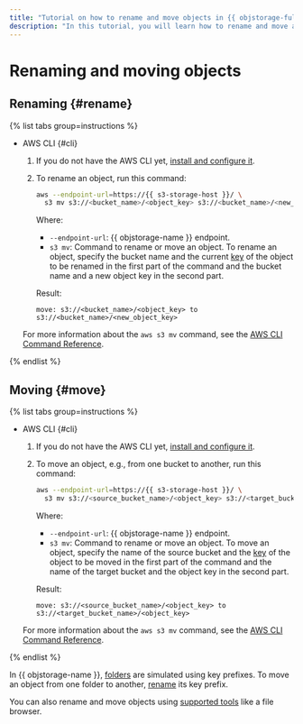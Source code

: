 ```yaml
---
title: "Tutorial on how to rename and move objects in {{ objstorage-full-name }}"
description: "In this tutorial, you will learn how to rename and move an object in {{ objstorage-full-name }}."
---
```


# Renaming and moving objects

## Renaming {#rename}

{% list tabs group=instructions %}

- AWS CLI {#cli}

  1. If you do not have the AWS CLI yet, [install and configure it](../../tools/aws-cli.md).
  1. To rename an object, run this command:

      ```bash
      aws --endpoint-url=https://{{ s3-storage-host }}/ \
        s3 mv s3://<bucket_name>/<object_key> s3://<bucket_name>/<new_object_key>
      ```

      Where:

      * `--endpoint-url`: {{ objstorage-name }} endpoint.
      * `s3 mv`: Command to rename or move an object. To rename an object, specify the bucket name and the current [key](../../concepts/object.md#key) of the object to be renamed in the first part of the command and the bucket name and a new object key in the second part.

      Result:

      ```text
      move: s3://<bucket_name>/<object_key> to s3://<bucket_name>/<new_object_key>
      ```

  For more information about the `aws s3 mv` command, see the [AWS CLI Command Reference](https://awscli.amazonaws.com/v2/documentation/api/latest/reference/s3/mv.html).

{% endlist %}

## Moving {#move}

{% list tabs group=instructions %}

- AWS CLI {#cli}

  1. If you do not have the AWS CLI yet, [install and configure it](../../tools/aws-cli.md).
  1. To move an object, e.g., from one bucket to another, run this command:

      ```bash
      aws --endpoint-url=https://{{ s3-storage-host }}/ \
        s3 mv s3://<source_bucket_name>/<object_key> s3://<target_bucket_name>/<object_key>
      ```

      Where:

      * `--endpoint-url`: {{ objstorage-name }} endpoint.
      * `s3 mv`: Command to rename or move an object. To move an object, specify the name of the source bucket and the [key](../../concepts/object.md#key) of the object to be moved in the first part of the command and the name of the target bucket and the object key in the second part.

      Result:

      ```text
      move: s3://<source_bucket_name>/<object_key> to s3://<target_bucket_name>/<object_key>
      ```

  For more information about the `aws s3 mv` command, see the [AWS CLI Command Reference](https://awscli.amazonaws.com/v2/documentation/api/latest/reference/s3/mv.html).

{% endlist %}

In {{ objstorage-name }}, [folders](../../concepts/object.md#folder) are simulated using key prefixes. To move an object from one folder to another, [rename](#rename) its key prefix.

You can also rename and move objects using [supported tools](../../../storage/tools/index.md) like a file browser.
